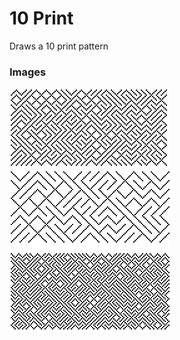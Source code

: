 # 10 Print

Draws a 10 print pattern

### Images

<p float="left">
<img style="width: 256px; image-rendering: pixelated;" src="../_images/img1.bmp">
<img style="width: 256px; image-rendering: pixelated" src="../_images/img2.bmp">
<img style="width: 256px; image-rendering: pixelated" src="../_images/img3.bmp">
</p>
